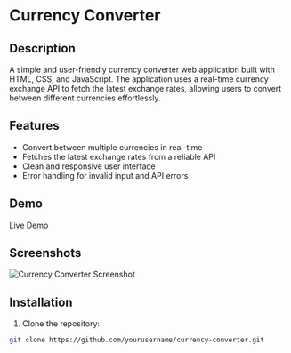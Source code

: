 # Currency Converter

## Description

A simple and user-friendly currency converter web application built with HTML, CSS, and JavaScript. The application uses a real-time currency exchange API to fetch the latest exchange rates, allowing users to convert between different currencies effortlessly.

## Features

- Convert between multiple currencies in real-time
- Fetches the latest exchange rates from a reliable API
- Clean and responsive user interface
- Error handling for invalid input and API errors

## Demo

[Live Demo](https://github.com/varshith345/Currency-Converter/settings/pages)

## Screenshots

![Currency Converter Screenshot](https://example.com/screenshot.jpg)

## Installation

1. Clone the repository:

```bash
git clone https://github.com/yourusername/currency-converter.git

